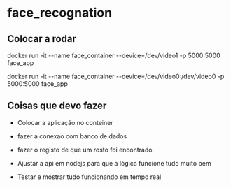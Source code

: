 # face_recognation

## Colocar a rodar
docker run -it --name face_container --device=/dev/video1 -p 5000:5000 face_app

docker run -it --name face_container --device=/dev/video0:/dev/video0 -p 5000:5000 face_app

## Coisas que devo fazer
- Colocar a aplicação no conteiner

- fazer a conexao com banco de dados

- fazer o registo de que um rosto foi encontrado

- Ajustar a api em nodejs para que a lógica funcione tudo muito bem

- Testar e mostrar tudo funcionando em tempo real 
